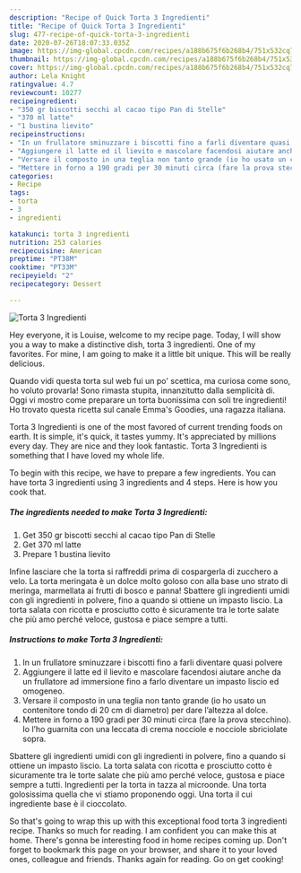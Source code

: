 ```yaml
---
description: "Recipe of Quick Torta 3 Ingredienti"
title: "Recipe of Quick Torta 3 Ingredienti"
slug: 477-recipe-of-quick-torta-3-ingredienti
date: 2020-07-26T18:07:33.035Z
image: https://img-global.cpcdn.com/recipes/a188b675f6b268b4/751x532cq70/torta-3-ingredienti-recipe-main-photo.jpg
thumbnail: https://img-global.cpcdn.com/recipes/a188b675f6b268b4/751x532cq70/torta-3-ingredienti-recipe-main-photo.jpg
cover: https://img-global.cpcdn.com/recipes/a188b675f6b268b4/751x532cq70/torta-3-ingredienti-recipe-main-photo.jpg
author: Lela Knight
ratingvalue: 4.7
reviewcount: 10277
recipeingredient:
- "350 gr biscotti secchi al cacao tipo Pan di Stelle"
- "370 ml latte"
- "1 bustina lievito"
recipeinstructions:
- "In un frullatore sminuzzare i biscotti fino a farli diventare quasi polvere"
- "Aggiungere il latte ed il lievito e mascolare facendosi aiutare anche da un frullatore ad immersione fino a farlo diventare un impasto liscio ed omogeneo."
- "Versare il composto in una teglia non tanto grande (io ho usato un contenitore tondo di 20 cm di diametro) per dare l’altezza al dolce."
- "Mettere in forno a 190 gradi per 30 minuti circa (fare la prova stecchino). Io l’ho guarnita con una leccata di crema nocciole e nocciole sbriciolate sopra."
categories:
- Recipe
tags:
- torta
- 3
- ingredienti

katakunci: torta 3 ingredienti 
nutrition: 253 calories
recipecuisine: American
preptime: "PT38M"
cooktime: "PT33M"
recipeyield: "2"
recipecategory: Dessert

---
```



![Torta 3 Ingredienti](https://img-global.cpcdn.com/recipes/a188b675f6b268b4/751x532cq70/torta-3-ingredienti-recipe-main-photo.jpg)

Hey everyone, it is Louise, welcome to my recipe page. Today, I will show you a way to make a distinctive dish, torta 3 ingredienti. One of my favorites. For mine, I am going to make it a little bit unique. This will be really delicious.

Quando vidi questa torta sul web fui un po&#39; scettica, ma curiosa come sono, ho voluto provarla! Sono rimasta stupita, innanzitutto dalla semplicità di. Oggi vi mostro come preparare un torta buonissima con soli tre ingredienti! Ho trovato questa ricetta sul canale Emma&#39;s Goodies, una ragazza italiana.

Torta 3 Ingredienti is one of the most favored of current trending foods on earth. It is simple, it's quick, it tastes yummy. It's appreciated by millions every day. They are nice and they look fantastic. Torta 3 Ingredienti is something that I have loved my whole life.


To begin with this recipe, we have to prepare a few ingredients. You can have torta 3 ingredienti using 3 ingredients and 4 steps. Here is how you cook that.

<!--inarticleads1-->

##### The ingredients needed to make Torta 3 Ingredienti:

1. Get 350 gr biscotti secchi al cacao tipo Pan di Stelle
1. Get 370 ml latte
1. Prepare 1 bustina lievito


Infine lasciare che la torta si raffreddi prima di cospargerla di zucchero a velo. La torta meringata è un dolce molto goloso con alla base uno strato di meringa, marmellata ai frutti di bosco e panna! Sbattere gli ingredienti umidi con gli ingredienti in polvere, fino a quando si ottiene un impasto liscio. La torta salata con ricotta e prosciutto cotto è sicuramente tra le torte salate che più amo perché veloce, gustosa e piace sempre a tutti. 

<!--inarticleads2-->

##### Instructions to make Torta 3 Ingredienti:

1. In un frullatore sminuzzare i biscotti fino a farli diventare quasi polvere
1. Aggiungere il latte ed il lievito e mascolare facendosi aiutare anche da un frullatore ad immersione fino a farlo diventare un impasto liscio ed omogeneo.
1. Versare il composto in una teglia non tanto grande (io ho usato un contenitore tondo di 20 cm di diametro) per dare l’altezza al dolce.
1. Mettere in forno a 190 gradi per 30 minuti circa (fare la prova stecchino). Io l’ho guarnita con una leccata di crema nocciole e nocciole sbriciolate sopra.


Sbattere gli ingredienti umidi con gli ingredienti in polvere, fino a quando si ottiene un impasto liscio. La torta salata con ricotta e prosciutto cotto è sicuramente tra le torte salate che più amo perché veloce, gustosa e piace sempre a tutti. Ingredienti per la torta in tazza al microonde. Una torta golosissima quella che vi stiamo proponendo oggi. Una torta il cui ingrediente base è il cioccolato. 

So that's going to wrap this up with this exceptional food torta 3 ingredienti recipe. Thanks so much for reading. I am confident you can make this at home. There's gonna be interesting food in home recipes coming up. Don't forget to bookmark this page on your browser, and share it to your loved ones, colleague and friends. Thanks again for reading. Go on get cooking!
